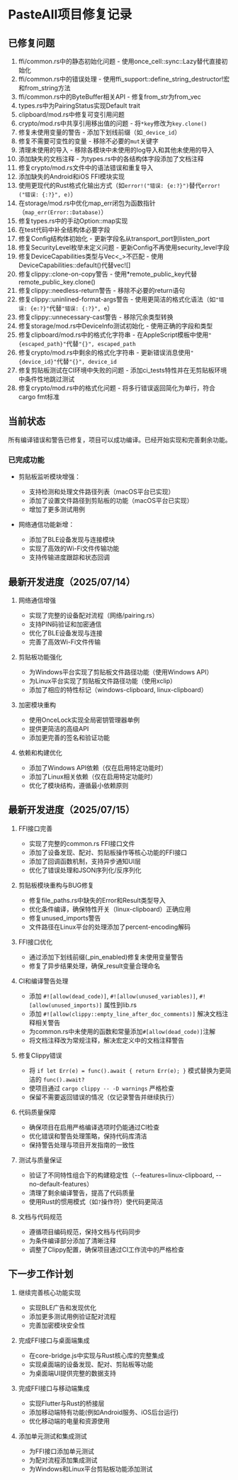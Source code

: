 # PasteAll项目修复记录

## 已修复问题

1. ffi/common.rs中的静态初始化问题 - 使用once_cell::sync::Lazy替代直接初始化
2. ffi/common.rs中的错误处理 - 使用ffi_support::define_string_destructor!宏和from_string方法
3. ffi/common.rs中的ByteBuffer相关API - 修复from_str为from_vec
4. types.rs中为PairingStatus实现Default trait
5. clipboard/mod.rs中修复可变引用问题
6. crypto/mod.rs中共享引用移出值的问题 - 将`*key`修改为`key.clone()`
7. 修复未使用变量的警告 - 添加下划线前缀（如`_device_id`）
8. 修复不需要可变性的变量 - 移除不必要的`mut`关键字
9. 清理未使用的导入 - 移除各模块中未使用的log导入和其他未使用的导入
10. 添加缺失的文档注释 - 为types.rs中的各结构体字段添加了文档注释
11. 修复crypto/mod.rs文件中的语法错误和重复导入
12. 添加缺失的Android和iOS FFI模块实现
13. 使用更现代的Rust格式化输出方式（如`error!("错误: {e:?}")`替代`error!("错误: {:?}", e)`）
14. 在storage/mod.rs中优化map_err闭包为函数指针（`map_err(Error::Database)`）
15. 修复types.rs中的手动Option::map实现
16. 在test代码中补全结构体必要字段
17. 修复Config结构体初始化 - 更新字段名从transport_port到listen_port
18. 修复SecurityLevel枚举未定义问题 - 更新Config不再使用security_level字段
19. 修复DeviceCapabilities类型与Vec<_>不匹配 - 使用DeviceCapabilities::default()代替vec![]
20. 修复clippy::clone-on-copy警告 - 使用*remote_public_key代替remote_public_key.clone()
21. 修复clippy::needless-return警告 - 移除不必要的return语句
22. 修复clippy::uninlined-format-args警告 - 使用更简洁的格式化语法（如`"错误: {e:?}"`代替`"错误: {:?}", e`）
23. 修复clippy::unnecessary-cast警告 - 移除冗余类型转换
24. 修复storage/mod.rs中DeviceInfo测试初始化 - 使用正确的字段和类型
25. 修复clipboard/mod.rs中的格式化字符串 - 在AppleScript模板中使用`"{escaped_path}"`代替`"{}", escaped_path`
26. 修复crypto/mod.rs中剩余的格式化字符串 - 更新错误消息使用`"{device_id}"`代替`"{}", device_id`
27. 修复剪贴板测试在CI环境中失败的问题 - 添加ci_tests特性并在无剪贴板环境中条件性地跳过测试
28. 修复crypto/mod.rs中的格式化问题 - 将多行错误返回简化为单行，符合cargo fmt标准

## 当前状态

所有编译错误和警告已修复，项目可以成功编译。已经开始实现和完善剩余功能。

### 已完成功能

- 剪贴板监听模块增强：
  - 支持检测和处理文件路径列表（macOS平台已实现）
  - 添加了设置文件路径到剪贴板的功能（macOS平台已实现）
  - 增加了更多测试用例

- 网络通信功能新增：
  - 添加了BLE设备发现与连接模块
  - 实现了高效的Wi-Fi文件传输功能
  - 支持传输进度跟踪和状态回调

## 最新开发进度（2025/07/14）

1. 网络通信增强
   - 实现了完整的设备配对流程（网络/pairing.rs）
   - 支持PIN码验证和加密通信
   - 优化了BLE设备发现与连接
   - 完善了高效Wi-Fi文件传输

2. 剪贴板功能强化
   - 为Windows平台实现了剪贴板文件路径功能（使用Windows API）
   - 为Linux平台实现了剪贴板文件路径功能（使用xclip）
   - 添加了相应的特性标记（windows-clipboard, linux-clipboard）

3. 加密模块重构
   - 使用OnceLock实现全局密钥管理器单例
   - 提供更简洁的高级API
   - 添加更完善的签名和验证功能

4. 依赖和构建优化
   - 添加了Windows API依赖（仅在启用特定功能时）
   - 添加了Linux相关依赖（仅在启用特定功能时）
   - 优化了模块结构，遵循最小依赖原则

## 最新开发进度（2025/07/15）

1. FFI接口完善
   - 实现了完整的common.rs FFI接口文件
   - 添加了设备发现、配对、剪贴板操作等核心功能的FFI接口
   - 添加了回调函数机制，支持异步通知UI层
   - 优化了错误处理和JSON序列化/反序列化

2. 剪贴板模块重构与BUG修复
   - 修复file_paths.rs中缺失的Error和Result类型导入
   - 优化条件编译，确保特性开关（linux-clipboard）正确应用
   - 修复unused_imports警告
   - 文件路径在Linux平台的处理添加了percent-encoding解码

3. FFI接口优化
   - 通过添加下划线前缀(_pin_enabled)修复未使用变量警告
   - 修复了异步结果处理，确保_result变量合理命名

4. CI和编译警告处理
   - 添加 `#![allow(dead_code)]`, `#![allow(unused_variables)]`, `#![allow(unused_imports)]` 属性到lib.rs
   - 添加 `#![allow(clippy::empty_line_after_doc_comments)]` 解决文档注释相关警告
   - 为common.rs中未使用的函数和常量添加`#[allow(dead_code)]`注解
   - 将文档注释改为常规注释，解决宏定义中的文档注释警告

5. 修复Clippy错误
   - 将 `if let Err(e) = func().await { return Err(e); }` 模式替换为更简洁的 `func().await?`
   - 使项目通过 `cargo clippy -- -D warnings` 严格检查
   - 保留不需要返回错误的情况（仅记录警告并继续执行）

6. 代码质量保障
   - 确保项目在启用严格编译选项时仍能通过CI检查
   - 优化错误和警告处理策略，保持代码库清洁
   - 保持警告处理与项目开发指南的一致性
   
7. 测试与质量保证
   - 验证了不同特性组合下的构建稳定性（--features=linux-clipboard, --no-default-features）
   - 清理了剩余编译警告，提高了代码质量
   - 使用Rust的惯用模式（如`?`操作符）使代码更简洁

8. 文档与代码规范
   - 遵循项目编码规范，保持文档与代码同步
   - 为条件编译部分添加了清晰注释
   - 调整了Clippy配置，确保项目通过CI工作流中的严格检查

## 下一步工作计划

1. 继续完善核心功能实现
   - 实现BLE广告和发现优化
   - 添加更多测试用例验证配对流程
   - 完善加密模块安全性

2. 完成FFI接口与桌面端集成
   - 在core-bridge.js中实现与Rust核心库的完整集成
   - 实现桌面端的设备发现、配对、剪贴板等功能
   - 为桌面端UI提供完整的数据支持

3. 完成FFI接口与移动端集成
   - 实现Flutter与Rust的桥接层
   - 添加移动端特有功能(例如Android服务、iOS后台运行)
   - 优化移动端的电量和资源使用

4. 添加单元测试和集成测试
   - 为FFI接口添加单元测试
   - 为配对流程添加集成测试
   - 为Windows和Linux平台剪贴板功能添加测试
